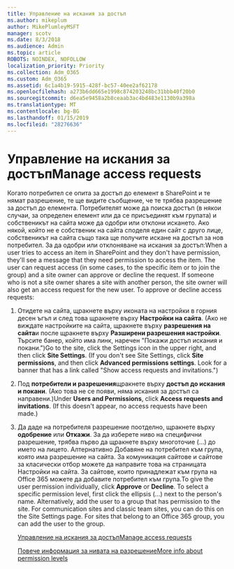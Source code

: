 ```yaml
---
title: Управление на искания за достъп
ms.author: mikeplum
author: MikePlumleyMSFT
manager: scotv
ms.date: 8/3/2018
ms.audience: Admin
ms.topic: article
ROBOTS: NOINDEX, NOFOLLOW
localization_priority: Priority
ms.collection: Adm_O365
ms.custom: Adm_O365
ms.assetid: 6c1a4b19-5915-428f-bc57-40ee2af62178
ms.openlocfilehash: a273b6dd665e1998c874203248bc31bbb40f20b0
ms.sourcegitcommit: d6ea5e9458a2b8ceaab3ac4bd483e1130b9a398a
ms.translationtype: MT
ms.contentlocale: bg-BG
ms.lasthandoff: 01/15/2019
ms.locfileid: "28276636"
---
```

# <a name="manage-access-requests"></a><span data-ttu-id="0db19-102">Управление на искания за достъп</span><span class="sxs-lookup"><span data-stu-id="0db19-102">Manage access requests</span></span>

<span data-ttu-id="0db19-p101">Когато потребител се опита за достъп до елемент в SharePoint и те нямат разрешение, те ще видите съобщение, че те трябва разрешение за достъп до елемента. Потребителят може да поиска достъп (в някои случаи, за определен елемент или да се присъединят към групата) и собственикът на сайта може да одобри или отклони искането. Ако някой, който не е собственик на сайта споделя един сайт с друго лице, собственикът на сайта също така ще получите искане на достъп за нов потребител. За да одобри или отклоняване на искания за достъп:</span><span class="sxs-lookup"><span data-stu-id="0db19-p101">When a user tries to access an item in SharePoint and they don't have permission, they'll see a message that they need permission to access the item. The user can request access (in some cases, to the specific item or to join the group) and a site owner can approve or decline the request. If someone who is not a site owner shares a site with another person, the site owner will also get an access request for the new user. To approve or decline access requests:</span></span>
  
1. <span data-ttu-id="0db19-p102">Отидете на сайта, щракнете върху иконата на настройки в горния десен ъгъл и след това щракнете върху **Настройки на сайта**. (Ако не виждате настройките на сайта, щракнете върху **разрешения на сайта**и после щракнете върху **Разширени разрешения настройки**. Търсите банер, който има линк, наречен "Покажи достъп искания и покани.")</span><span class="sxs-lookup"><span data-stu-id="0db19-p102">Go to the site, click the Settings icon in the upper right, and then click **Site Settings**. (If you don't see Site Settings, click **Site permissions**, and then click **Advanced permissions settings**. Look for a banner that has a link called "Show access requests and invitations.")</span></span>
    
2. <span data-ttu-id="0db19-p103">Под **потребители и разрешения**щракнете върху **достъп до искания и покани**. (Ако това не се появи, няма искания за достъп са направени.)</span><span class="sxs-lookup"><span data-stu-id="0db19-p103">Under **Users and Permissions**, click **Access requests and invitations**. (If this doesn't appear, no access requests have been made.)</span></span>
    
3. <span data-ttu-id="0db19-p104">Да даде на потребителя разрешение поотделно, щракнете върху **одобрение** или **Откажи**. За да изберете ниво на специфични разрешение, трябва първо да щракнете върху многоточие (...) до името на лицето. Алтернативно Добавяне на потребител към група, която има разрешение на сайта. За комуникация сайтове и сайтове за класически отбор можете да направите това на страницата Настройки на сайта. За сайтове, които принадлежат към група на Office 365 можете да добавите потребител към група.</span><span class="sxs-lookup"><span data-stu-id="0db19-p104">To give the user permission individually, click **Approve** or **Decline**. To select a specific permission level, first click the ellipsis (...) next to the person's name. Alternatively, add the user to a group that has permission to the site. For communication sites and classic team sites, you can do this on the Site Settings page. For sites that belong to an Office 365 group, you can add the user to the group.</span></span>
    
    [<span data-ttu-id="0db19-117">Управление на искания за достъп</span><span class="sxs-lookup"><span data-stu-id="0db19-117">Manage access requests </span></span>](https://go.microsoft.com/fwlink/?linkid=2008747)
    
    [<span data-ttu-id="0db19-118">Повече информация за нивата на разрешение</span><span class="sxs-lookup"><span data-stu-id="0db19-118">More info about permission levels</span></span>](https://go.microsoft.com/fwlink/?linkid=867071)
    

